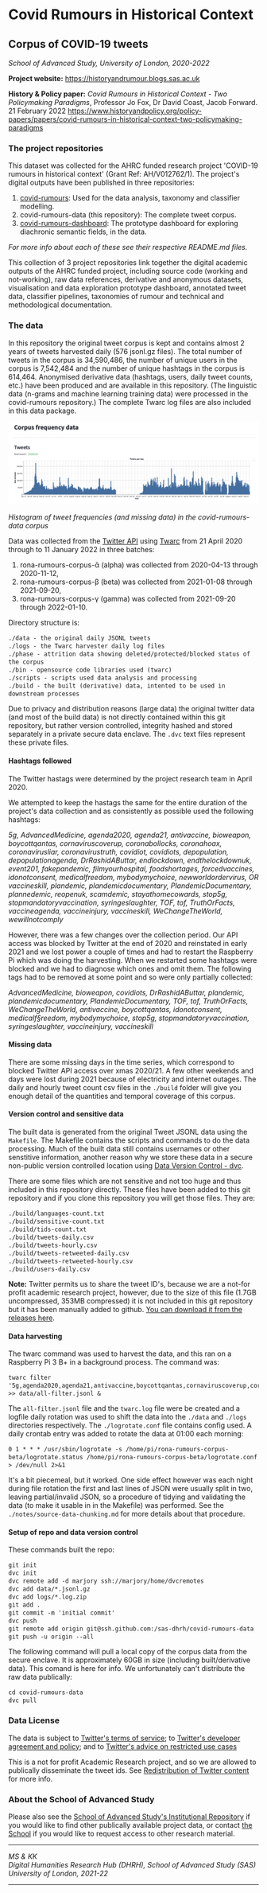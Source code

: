 # Covid Rumours in Historical Context
## Corpus of COVID-19 tweets
*School of Advanced Study, University of London, 2020-2022*

**Project website:** https://historyandrumour.blogs.sas.ac.uk

**History & Policy paper:** *Covid Rumours in Historical Context - Two Policymaking Paradigms*, Professor Jo Fox, Dr David Coast, Jacob Forward. 21 February 2022 https://www.historyandpolicy.org/policy-papers/papers/covid-rumours-in-historical-context-two-policymaking-paradigms

### The project repositories

This dataset was collected for the AHRC funded research project 'COVID-19 rumours in historical context' (Grant Ref: AH/V012762/1). The project's digital outputs have been published in three repositories:

1. [covid-rumours](https://github.com/SAS-DHRH/covid-rumours): Used for the data analysis, taxonomy and classifier modelling.
2. covid-rumours-data (this repository): The complete tweet corpus.
3. [covid-rumours-dashboard](https://github.com/SAS-DHRH/covid-rumours-dashboard): The prototype dashboard for exploring diachronic semantic fields, in the data.

*For more info about each of these see their respective README.md files.*

This collection of 3 project repositories link together the digital academic outputs of the AHRC funded project, including source code (working and not-working), raw data references, derivative and anonymous datasets, visualisation and data exploration prototype dashboard, annotated tweet data, classifier pipelines, taxonomies of rumour and technical and methodological documentation.

### The data

In this repository the original tweet corpus is kept and contains almost 2 years of tweets harvested daily (576 jsonl.gz files). The total number of tweets in the corpus is 34,590,486, the number of unique users in the corpus is 7,542,484 and the number of unique hashtags in the corpus is 614,464. Anonymised derivative data (hashtags, users, daily tweet counts, etc.) have been produced and are available in this repository. (The linguistic data (n-grams and machine learning training data) were processed in the covid-rumours repository.) The complete Twarc log files are also included in this data package.

![corpus-frequency-chart](notes/images/corpus-frequency-chart.png)

*Histogram of tweet frequencies (and missing data) in the covid-rumours-data corpus*

Data was collected from the [Twitter API](https://developer.twitter.com/en/docs) using [Twarc](https://github.com/DocNow/twarc) from 21 April 2020 through to 11 January 2022 in three batches:

1. rona-rumours-corpus-ᾱ (alpha) was collected from 2020-04-13 through 2020-11-12,
2. rona-rumours-corpus-β (beta) was collected from 2021-01-08 through 2021-09-20,
3. rona-rumours-corpus-γ (gamma) was collected from 2021-09-20 through 2022-01-10.

Directory structure is:

```
./data - the original daily JSONL tweets
./logs - the Twarc harvester daily log files
./phase - attrition data showing deleted/protected/blocked status of the corpus
./bin - opensource code libraries used (twarc)
./scripts - scripts used data analysis and processing
./build - the built (derivative) data, intented to be used in downstream processes
```

Due to privacy and distribution reasons (large data) the original twitter data (and most of the build data) is not directly contained within this git repository, but rather version controlled, integrity hashed and stored separately in a private secure data enclave. The `.dvc` text files represent these private files.


#### Hashtags followed

The Twitter hastags were determined by the project research team in April 2020.

We attempted to keep the hastags the same for the entire duration of the project's data collection and as consistently as possible used the following hashtags:

*5g, AdvancedMedicine, agenda2020, agenda21, antivaccine, bioweapon, boycottqantas, cornaviruscoverup, coronabollocks, coronahoax, coronavirusliar, coronavirustruth, covidiot, covidiots, depopulation, depopulationagenda, DrRashidAButtar, endlockdown, endthelockdownuk, event201, fakepandemic, filmyourhospital, foodshortages, forcedvaccines, idonotconsent, medicalfreedom, mybodymychoice, newworldordervirus, OR vaccineskill, plandemic, plandemicdocumentary, PlandemicDocumentary, plannedemic, reopenuk, scamdemic, stayathomecowards, stop5g, stopmandatoryvaccination, syringeslaughter, TOF, tof, TruthOrFacts, vaccineagenda, vaccineinjury, vaccineskill, WeChangeTheWorld, wewillnotcomply*

However, there was a few changes over the collection period. Our API access was blocked by Twitter at the end of 2020 and reinstated in early 2021 and we lost power a couple of times and had to restart the Raspberry Pi which was doing the harvesting. When we restarted some hashtags were blocked and we had to diagnose which ones and omit them. The following tags had to be removed at some point and so were only partially collected:

*AdvancedMedicine, bioweapon, covidiots, DrRashidAButtar, plandemic, plandemicdocumentary, PlandemicDocumentary, TOF, tof, TruthOrFacts, WeChangeTheWorld, antivaccine, boycottqantas, idonotconsent, medicalf§reedom, mybodymychoice, stop5g, stopmandatoryvaccination, syringeslaughter, vaccineinjury, vaccineskill*


#### Missing data

There are some missing days in the time series, which correspond to blocked Twitter API access over xmas 2020/21. A few other weekends and days were lost during 2021 because of electricity and internet outages. The daily and hourly tweet count csv files in the `./build` folder will give you enough detail of the quantities and temporal coverage of this corpus.


#### Version control and sensitive data

The built data is generated from the original Tweet JSONL data using the `Makefile`. The Makefile contains the scripts and commands to do the data processing. Much of the built data still contains usernames or other senstitive information, another reason why we store these data in a secure non-public version controlled location using [Data Version Control - dvc](https://dvc.org/).

There are some files which are not sensitive and not too huge and thus included in this repository directly. These files have been added to this git repository and if you clone this repository you will get those files. They are:

```
./build/languages-count.txt
./build/sensitive-count.txt
./build/tids-count.txt
./build/tweets-daily.csv
./build/tweets-hourly.csv
./build/tweets-retweeted-daily.csv
./build/tweets-retweeted-hourly.csv
./build/users-daily.csv
```

**Note:** Twitter permits us to share the tweet ID's, because we are a not-for profit academic research project, however, due to the size of this file (1.7GB uncompressed, 353MB compressed) it is not included in this git repository but it has been manually added to github. [You can download it from the releases here](https://github.com/SAS-DHRH/covid-rumours-data/releases).

#### Data harvesting

The twarc command was used to harvest the data, and this ran on a Raspberry Pi 3 B+ in a background process. The command was:

```
twarc filter '5g,agenda2020,agenda21,antivaccine,boycottqantas,cornaviruscoverup,coronabollocks,coronahoax,coronavirusliar,coronavirustruth,covidiot,depopulation,depopulationagenda,endlockdown,endthelockdownuk,event201,fakepandemic,filmyourhospital,foodshortages,forcedvaccines,idonotconsent,medicalfreedom,mybodymychoice,newworldordervirus,plannedemic,reopenuk,scamdemic,stayathomecowards,stop5g,stopmandatoryvaccination,syringeslaughter,vaccineagenda,vaccineinjury,vaccineskill,wewillnotcomply' >> data/all-filter.jsonl &
```

The `all-filter.jsonl` file and the `twarc.log` file were be created and a logfile daily rotation was used to shift the data into the `./data` and `./logs` directories respectively. The `./logrotate.conf` file contains config used. A daily crontab entry was added to rotate the data at 01:00 each morning:

```
0 1 * * * /usr/sbin/logrotate -s /home/pi/rona-rumours-corpus-beta/logrotate.status /home/pi/rona-rumours-corpus-beta/logrotate.conf > /dev/null 2>&1
```

It's a bit piecemeal, but it worked. One side effect however was each night during file rotation the first and last lines of JSON were usually split in two, leaving partial/invalid JSON, so a procedure of tidying and validating the data (to make it usable in in the Makefile) was performed. See the `./notes/source-data-chunking.md` for more details about that procedure.

#### Setup of repo and data version control

These commands built the repo:

```
git init
dvc init
dvc remote add -d marjory ssh://marjory/home/dvcremotes
dvc add data/*.jsonl.gz
dvc add logs/*.log.zip
git add .
git commit -m 'initial commit'
dvc push
git remote add origin git@ssh.github.com:/sas-dhrh/covid-rumours-data
git push -u origin --all
```

The following command will pull a local copy of the corpus data from the secure enclave. It is approximately 60GB in size (including built/derivative data). This comand is here for info. We unfortunately can't distribute the raw data publically:

```
cd covid-rumours-data
dvc pull
```


### Data License

The data is subject to [Twitter's terms of service](https://twitter.com/en/tos); to [Twitter's developer agreement and policy](https://developer.twitter.com/en/developer-terms/agreement-and-policy); and to [Twitter's advice on restricted use cases](https://developer.twitter.com/en/developer-terms/more-on-restricted-use-cases)

This is a not for profit Academic Research project, and so we are allowed to publically disseminate the tweet ids. See [Redistribution of Twitter content](https://developer.twitter.com/en/developer-terms/more-on-restricted-use-cases) for more info.


### About the School of Advanced Study

Please also see the [School of Advanced Study's Institutional Repository](https://sas-space.sas.ac.uk) if you would like to find other publically available project data, or contact [the School](https://sas-space.sas.ac.uk/contact/) if you would like to request access to other research material.

---

*MS & KK*\
*Digital Humanities Research Hub (DHRH), School of Advanced Study (SAS)*\
*University of London, 2021-22*

---
